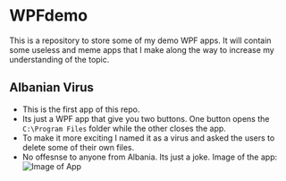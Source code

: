 # WPFdemo
This is a repository to store some of my demo WPF apps. It will contain some useless and meme apps that I make along the way to increase my understanding of the topic. 

## Albanian Virus
* This is the first app of this repo.
* Its just a WPF app that give you two buttons. One button opens the `C:\Program Files` folder while the other closes the app.
* To make it more exciting I named it as a virus and asked the users to delete some of their own files.
* No offesnse to anyone from Albania. Its just a joke. 
Image of the app:
![Image of App](https://i.imgur.com/66g5zV1.png)
